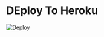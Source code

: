 # DEploy To Heroku
[![
Deploy](https://www.herokucdn.com/deploy/button.svg)](https://heroku.com/deploy?template=https:https://github.com/galo36/okrockestar)
